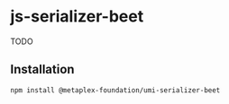 # js-serializer-beet

TODO

## Installation

```sh
npm install @metaplex-foundation/umi-serializer-beet
```
